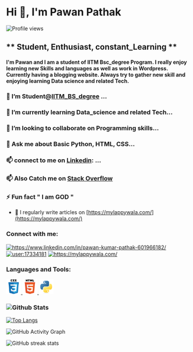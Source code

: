    #                           Hi 👋, I'm Pawan Pathak
   ![Profile views](https://gpvc.arturio.dev/PawanIITM2021)  
   ##                **  Student, Enthusiast, constant_Learning  **
####          I'm Pawan and I am a student of IITM Bsc_degree Program. I really enjoy learning new Skills and languages as well as work in Wordpress. Currently having a blogging           website. Always try to gather new skill and enjoying learning Data science and related Tech.

### 🔭 I’m Student@[IITM_BS_degree](https://onlinedegree.iitm.ac.in/) ...
### 🌱 I’m currently learning Data_science and related Tech...
### 👯 I’m looking to collaborate on Programming skills...
### 💬 Ask me about Basic Python, HTML, CSS...
### 📫 connect to me on [Linkedin](https://www.linkedin.com/in/pawan-kumar-pathak-601966182/): ...
### 📫 Also Catch me on [Stack Overflow](https://stackoverflow.com/users/17334181/pawan-pathak)
### ⚡ Fun fact  " I am GOD "

- 📝 I regularly write articles on [https://mylappywala.com/](https://mylappywala.com/)





<h3 align="left">Connect with me:</h3>
<p align="left">
<a href="https://www.linkedin.com/in/pawan-kumar-pathak-601966182/" target="blank"><img align="center" src="https://raw.githubusercontent.com/rahuldkjain/github-profile-readme-generator/master/src/images/icons/Social/linked-in-alt.svg" alt="https://www.linkedin.com/in/pawan-kumar-pathak-601966182/" height="30" width="40" /></a>
<a href="https://stackoverflow.com/users/17334181/pawan-pathak" target="blank"><img align="center" src="https://raw.githubusercontent.com/rahuldkjain/github-profile-readme-generator/master/src/images/icons/Social/stack-overflow.svg" alt="user:17334181" height="30" width="40" /></a>
<a href="https://mylappywala.com/" target="blank"><img align="center" src="https://raw.githubusercontent.com/rahuldkjain/github-profile-readme-generator/master/src/images/icons/Social/rss.svg" alt="https://mylappywala.com/" height="30" width="40" /></a>
</p>

<h3 align="left">Languages and Tools:</h3>
<p align="left"> <a href="https://www.w3schools.com/css/" target="_blank" rel="noreferrer"> <img src="https://raw.githubusercontent.com/devicons/devicon/master/icons/css3/css3-original-wordmark.svg" alt="css3" width="40" height="40"/> </a> <a href="https://www.w3.org/html/" target="_blank" rel="noreferrer"> <img src="https://raw.githubusercontent.com/devicons/devicon/master/icons/html5/html5-original-wordmark.svg" alt="html5" width="40" height="40"/> </a> <a href="https://www.python.org" target="_blank" rel="noreferrer"> <img src="https://raw.githubusercontent.com/devicons/devicon/master/icons/python/python-original.svg" alt="python" width="40" height="40"/> </a> </p>

### ![Github Stats](https://github-readme-stats.vercel.app/api?username=PawanIITM2021&theme=tokyonight)


[![Top Langs](https://github-readme-stats.vercel.app/api/top-langs/?username=PawanIITM2021)](https://github.com/anuraghazra/github-readme-stats)

![GitHub Activity Graph](https://activity-graph.herokuapp.com/graph?username=PawanIITM2021)  

![GitHub streak stats](https://github-readme-streak-stats.herokuapp.com/?user=PawanIITM2021)  

